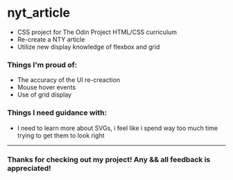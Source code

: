 # nyt_article

- CSS project for The Odin Project HTML/CSS curriculum
- Re-create a NTY article
- Utilize new display knowledge of flexbox and grid

<h3> Things I'm proud of: </h3>

<ul>
 <li>The accuracy of the UI re-creaction</li>
 <li>Mouse hover events</li>
 <li>Use of grid display</li>
</ul>

<h3> Things I need guidance with: </h3>

- I need to learn more about SVGs, i feel like i spend way too much time trying to get them to look right

-----------------------------

<h3>Thanks for checking out my project! Any && all feedback is appreciated!</h3>
